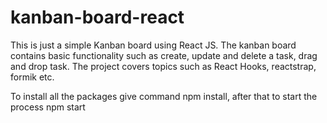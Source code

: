 # kanban-board-react
This is just a simple Kanban board using React JS. The kanban board contains basic functionality such as create, update and delete a task, drag and drop task. 
The project covers topics such as React Hooks, reactstrap, formik etc.

To install all the packages give command npm install, after that to start the process npm start 
